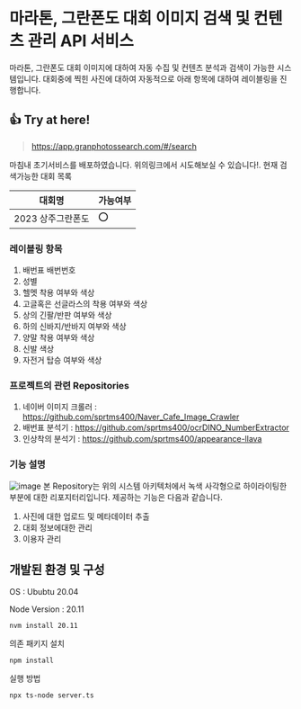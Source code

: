 # 마라톤, 그란폰도 대회 이미지 검색 및 컨텐츠 관리 API 서비스
마라톤, 그란폰도 대회 이미지에 대하여 자동 수집 및 컨텐츠 분석과 검색이 가능한 시스템입니다.
대회중에 찍힌 사진에 대하여 자동적으로 아래 항목에 대하여 레이블링을 진행합니다.

## :+1: Try at here! 

> https://app.granphotossearch.com/#/search

마침내 초기서비스를 배포하였습니다. 위의링크에서 시도해보실 수 있습니다!.
현재 검색가능한 대회 목록

|대회명|가능여부|
|---|---|
|2023 상주그란폰도| :o:|

### 레이블링 항목
1. 배번표 배번번호
2. 성별
3. 헬멧 착용 여부와 색상
4. 고글혹은 선글라스의 착용 여부와 색상
5. 상의 긴팔/반판 여부와 색상
6. 하의 신바지/반바지 여부와 색상
7. 양말 착용 여부와 색상
8. 신발 색상
9. 자전거 탑승 여부와 색상

### 프로젝트의 관련 Repositories
1. 네이버 이미지 크롤러 : https://github.com/sprtms400/Naver_Cafe_Image_Crawler
2. 배번표 분석기 : https://github.com/sprtms400/ocrDINO_NumberExtractor
3. 인상착의 분석기 : https://github.com/sprtms400/appearance-llava

### 기능 설명
![image](https://github.com/sprtms400/Granfondo_Photo_Search/assets/26298389/c6dc48a4-7b52-41c6-95f8-1810a8ffb910)
본 Repository는 위의 시스템 아키텍처에서 녹색 사각형으로 하이라이팅한 부분에 대한 리포지터리입니다.
제공하는 기능은 다음과 같습니다.
1. 사진에 대한 업로드 및 메타데이터 추출
2. 대회 정보에대한 관리
3. 이용자 관리

## 개발된 환경 및 구성

OS : Ububtu 20.04

Node Version : 20.11
```
nvm install 20.11
```
의존 패키지 설치
```
npm install
```
실행 방법
```
npx ts-node server.ts
```
